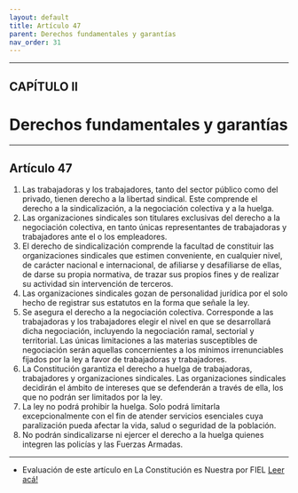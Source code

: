 ```yaml
---
layout: default
title: Artículo 47
parent: Derechos fundamentales y garantías
nav_order: 31
---
```


---

## CAPÍTULO II
# Derechos fundamentales y garantías

---

## Artículo 47

1. Las trabajadoras y los trabajadores, tanto del sector público como del privado, tienen derecho a la libertad sindical. Este comprende el derecho a la sindicalización, a la negociación colectiva y a la huelga.
2. Las organizaciones sindicales son titulares exclusivas del derecho a la negociación colectiva, en tanto únicas representantes de trabajadoras y trabajadores ante el o los empleadores.
3. El derecho de sindicalización comprende la facultad de constituir las organizaciones sindicales que estimen conveniente, en cualquier nivel, de carácter nacional e internacional, de afiliarse y desafiliarse de ellas, de darse su propia normativa, de trazar sus propios fines y de realizar su actividad sin intervención de terceros.
4. Las organizaciones sindicales gozan de personalidad jurídica por el solo hecho de registrar sus estatutos en la forma que señale la ley.
5. Se asegura el derecho a la negociación colectiva. Corresponde a las trabajadoras y los trabajadores elegir el nivel en que se desarrollará dicha negociación, incluyendo la negociación ramal, sectorial y territorial. Las únicas limitaciones a las materias susceptibles de negociación serán aquellas concernientes a los mínimos irrenunciables fijados por la ley a favor de trabajadoras y trabajadores.
6. La Constitución garantiza el derecho a huelga de trabajadoras, trabajadores y organizaciones sindicales. Las organizaciones sindicales decidirán el ámbito
de intereses que se defenderán a través de ella, los que no podrán ser limitados por la ley.
7. La ley no podrá prohibir la huelga. Solo podrá limitarla excepcionalmente con el fin de atender servicios esenciales cuya paralización pueda afectar la vida, salud o seguridad de la población.
8. No podrán sindicalizarse ni ejercer el derecho a la huelga quienes integren las policías y las Fuerzas Armadas.

---
- Evaluación de este artículo en La Constitución es Nuestra por FIEL
<a target="_blank" href="https://laconstitucionesnuestra.cl/evaluaciones/verevaluaciones/89">Leer acá!</a>